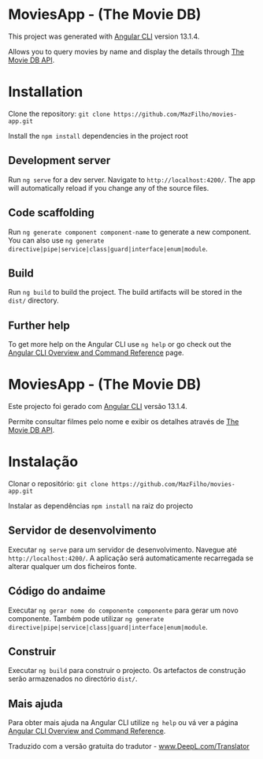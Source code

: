 # MoviesApp - (The Movie DB)

This project was generated with [Angular CLI](https://github.com/angular/angular-cli) version 13.1.4.

Allows you to query movies by name and display the details through [The Movie DB API](https://www.themoviedb.org/documentation/api).

# Installation

Clone the repository: `git clone https://github.com/MazFilho/movies-app.git`

Install the `npm install` dependencies in the project root

## Development server

Run `ng serve` for a dev server. Navigate to `http://localhost:4200/`. The app will automatically reload if you change any of the source files.

## Code scaffolding

Run `ng generate component component-name` to generate a new component. You can also use `ng generate directive|pipe|service|class|guard|interface|enum|module`.

## Build

Run `ng build` to build the project. The build artifacts will be stored in the `dist/` directory.

## Further help

To get more help on the Angular CLI use `ng help` or go check out the [Angular CLI Overview and Command Reference](https://angular.io/cli) page.

# MoviesApp - (The Movie DB)

Este projecto foi gerado com [Angular CLI](https://github.com/angular/angular-cli) versão 13.1.4.

Permite consultar filmes pelo nome e exibir os detalhes através de [The Movie DB API](https://www.themoviedb.org/documentation/api).

# Instalação

Clonar o repositório: `git clone https://github.com/MazFilho/movies-app.git`

Instalar as dependências `npm install` na raiz do projecto

## Servidor de desenvolvimento

Executar `ng serve` para um servidor de desenvolvimento. Navegue até `http://localhost:4200/`. A aplicação será automaticamente recarregada se alterar qualquer um dos ficheiros fonte.

## Código do andaime

Executar `ng gerar nome do componente componente` para gerar um novo componente. Também pode utilizar `ng generate directive|pipe|service|class|guard|interface|enum|module`.

## Construir

Executar `ng build` para construir o projecto. Os artefactos de construção serão armazenados no directório `dist/`.

## Mais ajuda

Para obter mais ajuda na Angular CLI utilize `ng help` ou vá ver a página [Angular CLI Overview and Command Reference](https://angular.io/cli).

Traduzido com a versão gratuita do tradutor - www.DeepL.com/Translator

